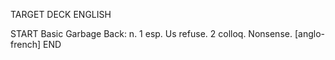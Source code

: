 TARGET DECK
ENGLISH

START
Basic
Garbage
Back: n. 1 esp. Us refuse. 2 colloq. Nonsense. [anglo-french]
END
